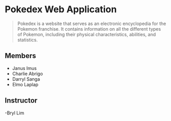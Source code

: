 # Pokedex Web Application

> Pokedex is a website that serves as an electronic encyclopedia for the Pokemon franchise. It contains information on all the different types of Pokemon, including their physical characteristics, abilities, and statistics.

## Members

- Janus Imus
- Charlie Abrigo
- Darryl Sanga
- Elmo Laplap

## Instructor

-Bryl Lim
